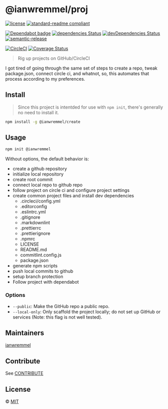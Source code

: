 # @ianwremmel/proj

[![license](https://img.shields.io/github/license/ianwremmel/proj.svg)](https://github.com/ianwremmel/proj/blob/master/LICENSE)
[![standard-readme compliant](https://img.shields.io/badge/readme%20style-standard-brightgreen.svg?style=flat-square)](https://github.com/RichardLitt/standard-readme)

[![Dependabot badge](https://img.shields.io/badge/Dependabot-active-brightgreen.svg)](https://dependabot.com/)
[![dependencies Status](https://david-dm.org/ianwremmel/proj/status.svg)](https://david-dm.org/ianwremmel/proj)
[![devDependencies Status](https://david-dm.org/ianwremmel/proj/dev-status.svg)](https://david-dm.org/ianwremmel/proj?type=dev)
[![semantic-release](https://img.shields.io/badge/%20%20%F0%9F%93%A6%F0%9F%9A%80-semantic--release-e10079.svg)](https://github.com/semantic-release/semantic-release)

[![CircleCI](https://circleci.com/gh/ianwremmel/proj.svg?style=svg)](https://circleci.com/gh/ianwremmel/proj)
[![Coverage Status](https://coveralls.io/repos/github/ianwremmel/proj/badge.svg?branch=master)](https://coveralls.io/github/ianwremmel/proj?branch=master)

> Rig up projects on GitHub/CircleCI

I got tired of going through the same set of steps to create a repo, tweak
package.json, connect circle ci, and whatnot, so, this automates that process
according to my preferences.

## Install

> Since this project is intentded for use with `npm init`, there's generally no
> need to install it.

```bash
npm install -g @ianwremmel/create
```

## Usage

```bash
npm init @ianwremmel
```

Without options, the default behavior is:

-   create a github repository
-   initialize local repository
-   create root commit
-   connect local repo to github repo
-   follow project on circle ci and configure project settings
-   create common project files and install dev dependencies
    -   .circleci/config.yml
    -   .editorconfig
    -   .eslintrc.yml
    -   .gitignore
    -   .markdownlint
    -   .prettierrc
    -   .prettierignore
    -   .npmrc
    -   LICENSE
    -   README.md
    -   commitlint.config.js
    -   package.json
-   generate npm scripts
-   push local commits to github
-   setup branch protection
-   Follow project with dependabot

### Options

-   `--public`: Make the GitHub repo a public repo.
-   `--local-only`: Only scaffold the project locally; do not set up GitHub or
    services (Note: this flag is not well tested).

## Maintainers

[ianwremmel](https://github.com/ianwremmel)

## Contribute

See [CONTRIBUTE](CONTRIBUTE.md)

## License

&copy; [MIT](LICENSE)
